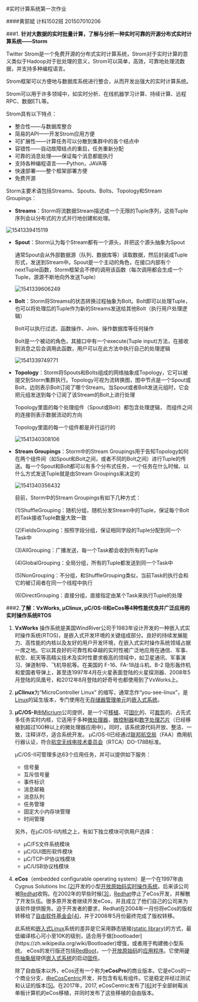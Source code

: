 #实时计算系统第一次作业

####黄郭斌 计科1502班 201507010206

###1. **针对大数据的实时批量计算，了解与分析一种实时可靠的开源分布式实时计算系统——Storm**

Twitter Strom是一个免费开源的分布式实时计算系统，Strom对于实时计算的意义类似于Hadoop对于批处理的意义，Strom可以简单，高效，可靠地处理流数据，并支持多种编程语言。

Strom框架可以方便地与数据库系统进行整合，从而开发出强大的实时计算系统。

Strom可以用于许多领域中，如实时分析、在线机器学习计算、持续计算、远程RPC、数据ETL等。

Strom具有以下特点：

- 整合性——与数据库整合
- 简易的API——开发Strom应用方便
- 可扩展性——计算任务可以分散到集群中的各个结点中
- 容错性——自动故障结点的重启，任务重新分配
- 可靠的消息处理——保证每个消息都能执行
- 支持各种编程语言——Python，JAVA等
- 快速部署——整个框架部署方便
- 免费开源

Storm主要术语包括Streams、Spouts、Bolts、Topology和Stream Groupings：

- **Streams**：Storm将流数据Stream描述成一个无限的Tuple序列，这些Tuple序列会以分布式的方式并行地创建和处理。

![1541339415119](C:\Users\Administrator\AppData\Local\Temp\1541339415119.png)

- **Spout**：Storm认为每个Stream都有一个源头，并把这个源头抽象为Spout

  通常Spout会从外部数据源（队列、数据库等）读取数据，然后封装成Tuple形式，发送到Stream中。Spout是一个主动的角色，在接口内部有个nextTuple函数，Storm框架会不停的调用该函数（每次调用都会生成一个Tuple，源源不断地向外发送Tuple）

  ![1541339606249](C:\Users\Administrator\AppData\Local\Temp\1541339606249.png)

- **Bolt**：Storm将Streams的状态转换过程抽象为Bolt。Bolt即可以处理Tuple，也可以将处理后的Tuple作为新的Streams发送给其他Bolt（执行用户处理逻辑）

  Bolt可以执行过滤、函数操作、Join、操作数据库等任何操作

  Bolt是一个被动的角色，其接口中有一个execute(Tuple input)方法，在接收到消息之后会调用此函数，用户可以在此方法中执行自己的处理逻辑

  ![1541339749771](C:\Users\Administrator\AppData\Local\Temp\1541339749771.png)

- **Topology**：Storm将Spouts和Bolts组成的网络抽象成Topology，它可以被提交到Storm集群执行。Topology可视为流转换图，图中节点是一个Spout或Bolt，边则表示Bolt订阅了哪个Stream。当Spout或者Bolt发送元组时，它会把元组发送到每个订阅了该Stream的Bolt上进行处理

  Topology里面的每个处理组件（Spout或Bolt）都包含处理逻辑， 而组件之间的连接则表示数据流动的方向

  Topology里面的每一个组件都是并行运行的

  ![1541340308106](C:\Users\Administrator\AppData\Local\Temp\1541340308106.png)

- **Stream Groupings**：Storm中的Stream Groupings用于告知Topology如何在两个组件间（如Spout和Bolt之间，或者不同的Bolt之间）进行Tuple的传送。每一个Spout和Bolt都可以有多个分布式任务，一个任务在什么时候、以什么方式发送Tuple就是由Stream Groupings来决定的

  ![1541340356432](C:\Users\Administrator\AppData\Local\Temp\1541340356432.png)

  目前，Storm中的Stream Groupings有如下几种方式：

  (1)ShuffleGrouping：随机分组，随机分发Stream中的Tuple，保证每个Bolt的Task接收Tuple数量大致一致

  (2)FieldsGrouping：按照字段分组，保证相同字段的Tuple分配到同一个Task中

  (3)AllGrouping：广播发送，每一个Task都会收到所有的Tuple

  (4)GlobalGrouping：全局分组，所有的Tuple都发送到同一个Task中

  (5)NonGrouping：不分组，和ShuffleGrouping类似，当前Task的执行会和它的被订阅者在同一个线程中执行

  (6)DirectGrouping：直接分组，直接指定由某个Task来执行Tuple的处理

###2.**了解：VxWorks, μClinux, μC/OS-II和eCos等4种性能优良并广泛应用的实时操作系统RTOS**

1. **VxWorks** 操作系统是美国WindRiver公司于1983年设计开发的一种嵌入式实时操作系统(RTOS)，是嵌入式开发环境的关键组成部分。良好的持续发展能力、高性能的内核以及友好的用户开发环境，在嵌入式实时操作系统领域占据一席之地。它以其良好的可靠性和卓越的实时性被广泛地应用在通信、军事、航空、航天等高精尖技术及实时性要求极高的领域中，如卫星通讯、军事演习、弹道制导、飞机导航等。在美国的 F-16、FA-18战斗机、B-2 隐形轰炸机和爱国者导弹上，甚至连1997年4月在火星表面登陆的火星探测器、2008年5月登陆的凤凰号，和2012年8月登陆的好奇号也都使用到了VxWorks上。 

2. **μClinux**为“MicroController Linux” 的缩写，通常念作“you-see-linux”，是[Linux](https://zh.wikipedia.org/wiki/Linux)的延生版本，专门使用在无[存储器管理单元](https://zh.wikipedia.org/wiki/%E5%86%85%E5%AD%98%E7%AE%A1%E7%90%86%E5%8D%95%E5%85%83)的[嵌入式系统](https://zh.wikipedia.org/wiki/%E5%B5%8C%E5%85%A5%E5%BC%8F%E7%B3%BB%E7%BB%9F)。 

3. **μC/OS-II**由[Micrium](https://zh.wikipedia.org/w/index.php?title=Micrium&action=edit&redlink=1)公司提供，是一个可[移植](https://zh.wikipedia.org/wiki/%E7%A7%BB%E6%A4%8D_(%E8%BB%9F%E9%AB%94))、可[固化](https://zh.wikipedia.org/wiki/%E5%9B%BA%E5%8C%96)的、可[裁剪](https://zh.wikipedia.org/w/index.php?title=%E8%A3%81%E5%89%AA&action=edit&redlink=1)的、占先式多任务实时内核，它适用于多种[微处理器](https://zh.wikipedia.org/wiki/%E5%BE%AE%E5%A4%84%E7%90%86%E5%99%A8)，[微控制器](https://zh.wikipedia.org/wiki/%E5%BE%AE%E6%8E%A7%E5%88%B6%E5%99%A8)和[数字处理芯片](https://zh.wikipedia.org/w/index.php?title=%E6%95%B0%E5%AD%97%E5%A4%84%E7%90%86%E8%8A%AF%E7%89%87&action=edit&redlink=1)（已经移植到超过100种以上的微处理器应用中）。同时，该系统源代码开放、整洁、一致，注释详尽，适合系统开发。 μC/OS-II已经通过[联邦航空局](https://zh.wikipedia.org/w/index.php?title=%E8%81%94%E9%82%A6%E8%88%AA%E7%A9%BA%E5%B1%80&action=edit&redlink=1)（FAA）商用航行器认证，符合[航空无线电技术委员会](https://zh.wikipedia.org/wiki/%E8%88%AA%E7%A9%BA%E6%97%A0%E7%BA%BF%E7%94%B5%E6%8A%80%E6%9C%AF%E5%A7%94%E5%91%98%E4%BC%9A)（RTCA）DO-178B标准。 

   μC/OS-II可管理多达63个应用任务，并可以提供如下服务：

   - 信号量
   - 互斥信号量
   - 事件标识
   - 消息邮箱
   - 消息队列
   - 任务管理
   - 固定大小内存块管理
   - 时间管理

   另外，在μC/OS-II内核之上，有如下独立模块可供用户选择：

   - μC/FS文件系统模块
   - μC/GUI图形软件模块
   - μC/TCP-IP协议栈模块
   - μC/USB协议栈模块

4. **eCos**（embedded configurable operating system）是一个在1997年由Cygnus Solutions Inc.[[2\]](https://zh.wikipedia.org/wiki/ECos#cite_note-2)开发的小型[开放原始码](https://zh.wikipedia.org/wiki/%E9%96%8B%E6%94%BE%E5%8E%9F%E5%A7%8B%E7%A2%BC)[实时操作系统](https://zh.wikipedia.org/wiki/%E5%AE%9E%E6%97%B6%E6%93%8D%E4%BD%9C%E7%B3%BB%E7%BB%9F)。后来该公司被[Redhat](https://zh.wikipedia.org/wiki/Redhat)收购。在2002年的早些时候[[3\]](https://zh.wikipedia.org/wiki/ECos#cite_note-3)，[Redhat](https://zh.wikipedia.org/wiki/Redhat)停止了eCos开发，并解散了开发队伍。很多原开发者继续开发eCos，并且成立了他们自己的公司来为该软件提供服务。迫于开发者的要求，Redhat在2004年一月份将eCos的版权转移给了[自由软件基金会](https://zh.wikipedia.org/wiki/%E8%87%AA%E7%94%B1%E8%BD%AF%E4%BB%B6%E5%9F%BA%E9%87%91%E4%BC%9A)[[4\]](https://zh.wikipedia.org/wiki/ECos#cite_note-4)，并于2008年5月份最终完成了版权转移。

   此系统和[嵌入式](https://zh.wikipedia.org/wiki/%E5%B5%8C%E5%85%A5%E5%BC%8F)[Linux](https://zh.wikipedia.org/wiki/Linux)系统的差异是它采用静态链接[(static library)](https://zh.wikipedia.org/w/index.php?title=(static_library)&action=edit&redlink=1)的方式，最低编译核心可小至10K的级别，适合用于做[bootloader](https://zh.wikipedia.org/wiki/Bootloader)增强，或者用于构建微小型系统。 eCos的发行版还包括[RedBoot](https://zh.wikipedia.org/wiki/RedBoot)，一个[开放原始码](https://zh.wikipedia.org/wiki/%E9%96%8B%E6%94%BE%E5%8E%9F%E5%A7%8B%E7%A2%BC)的[应用程序](https://zh.wikipedia.org/wiki/%E5%BA%94%E7%94%A8%E7%A8%8B%E5%BA%8F)。它使用[硬件抽象层](https://zh.wikipedia.org/w/index.php?title=%E7%A1%AC%E4%BB%B6%E6%8A%BD%E8%B1%A1%E5%B1%82&action=edit&redlink=1)提供[嵌入式系统](https://zh.wikipedia.org/wiki/%E5%B5%8C%E5%85%A5%E5%BC%8F%E7%B3%BB%E7%BB%9F)的启动[固件](https://zh.wikipedia.org/wiki/%E5%9B%BA%E4%BB%B6)。

   除了自由版本以外，eCos还有一个称为**eCosPro**的商业版本。它是eCos的一个商业分支，由[eCosCentric](https://zh.wikipedia.org/w/index.php?title=ECosCentric&action=edit&redlink=1)开发，并包含有私有组件。它是稳定并经过测试和认证的版本[[5\]](https://zh.wikipedia.org/wiki/ECos#cite_note-5)。在2017年，2017, eCosCentric发布了[[6\]](https://zh.wikipedia.org/wiki/ECos#cite_note-6)对于全部树莓派单板计算机的eCos移植，并同时发布了这些移植的自由版本。

